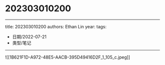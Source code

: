 # 202303010200


---
title: 202303010200
authors: Ethan Lin
year:
tags:
  - 日期/2022-07-21 
  - 类型/笔记 
---



![[1B621F1D-A972-48E5-AACB-395D49416D2F_1_105_c.jpeg]]